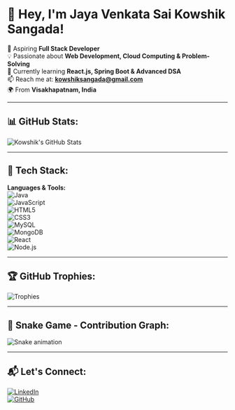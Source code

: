 # 👋 Hey, I'm Jaya Venkata Sai Kowshik Sangada!  

🚀 Aspiring **Full Stack Developer**  
💡 Passionate about **Web Development, Cloud Computing & Problem-Solving**  
📌 Currently learning **React.js, Spring Boot & Advanced DSA**  
📫 Reach me at: **[kowshiksangada@gmail.com](mailto:kowshiksangada@gmail.com)**  
🌍 From **Visakhapatnam, India**  

---

## 📊 GitHub Stats:
![Kowshik's GitHub Stats](https://github-readme-stats.vercel.app/api?username=kowshik76&show_icons=true&theme=tokyonight)

---

## 🚀 Tech Stack:
**Languages & Tools:**  
![Java](https://img.shields.io/badge/Java-ED8B00?style=for-the-badge&logo=java&logoColor=white)  
![JavaScript](https://img.shields.io/badge/JavaScript-F7DF1E?style=for-the-badge&logo=javascript&logoColor=black)  
![HTML5](https://img.shields.io/badge/HTML5-E34F26?style=for-the-badge&logo=html5&logoColor=white)  
![CSS3](https://img.shields.io/badge/CSS3-1572B6?style=for-the-badge&logo=css3&logoColor=white)  
![MySQL](https://img.shields.io/badge/MySQL-4479A1?style=for-the-badge&logo=mysql&logoColor=white)  
![MongoDB](https://img.shields.io/badge/MongoDB-4EA94B?style=for-the-badge&logo=mongodb&logoColor=white)  
![React](https://img.shields.io/badge/React-61DAFB?style=for-the-badge&logo=react&logoColor=black)  
![Node.js](https://img.shields.io/badge/Node.js-339933?style=for-the-badge&logo=nodedotjs&logoColor=white)  

---

## 🏆 GitHub Trophies:
![Trophies](https://github-profile-trophy.vercel.app/?username=kowshik76&theme=onedark&margin-w=10)

---

## 🐍 Snake Game - Contribution Graph:
![Snake animation](https://github.com/kowshik76/kowshik76/blob/output/github-contribution-grid-snake.svg)

---

## 📬 Let's Connect:
[![LinkedIn](https://img.shields.io/badge/LinkedIn-0A66C2?style=for-the-badge&logo=linkedin&logoColor=white)](https://www.linkedin.com/in/saikowshiksangada/)  
[![GitHub](https://img.shields.io/badge/GitHub-181717?style=for-the-badge&logo=github&logoColor=white)](https://github.com/kowshik76)  
